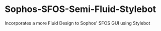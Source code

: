 # Sophos-SFOS-Semi-Fluid-Stylebot
Incorporates a more Fluid Design to Sophos' SFOS GUI using Stylebot

